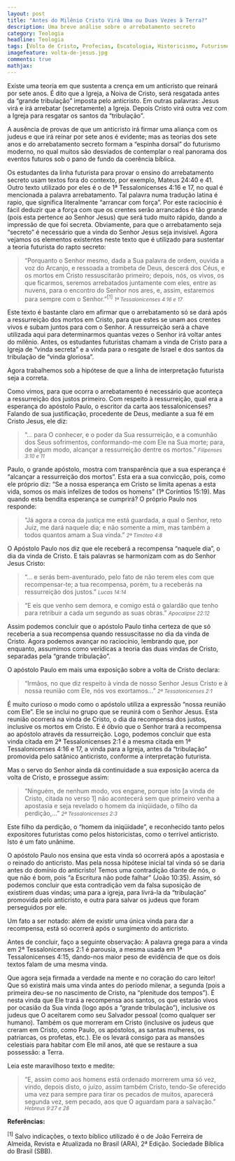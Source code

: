 ```yaml
---
layout: post
title: "Antes do Milênio Cristo Virá Uma ou Duas Vezes à Terra?"
description: Uma breve análise sobre o arrebatamento secreto
category: Teologia
headline: Teologia
tags: [Volta de Cristo, Profecias, Escatologia, Historicismo, Futurismo, Arrebatamento Secreto]
imagefeature: volta-de-jesus.jpg
comments: true
mathjax: 
---
```


Existe uma teoria em que sustenta a crença em um anticristo que reinará por sete anos. É dito que a Igreja, a Noiva de Cristo, será resgatada antes da “grande tribulação” imposta pelo anticristo. Em outras palavras: Jesus virá e irá arrebatar (secretamente) a Igreja. Depois Cristo virá outra vez com a Igreja para resgatar os santos da “tribulação”.

A ausência de provas de que um anticristo irá firmar uma aliança com os judeus e que irá reinar por sete anos é evidente; mas as teorias dos sete anos e do arrebatamento secreto formam a “espinha dorsal” do futurismo moderno, no qual muitos são desviados de contemplar o real panorama dos eventos futuros sob o pano de fundo da coerência bíblica.

Os estudantes da linha futurista para provar o ensino do arrebatamento secreto usam textos fora do contexto, por exemplo, Mateus 24:40 e 41. Outro texto utilizado por eles é o de 1ª Tessalonicenses 4:16 e 17, no qual é mencionada a palavra arrebatamento. Tal palavra numa tradução latina é rapio, que significa literalmente “arrancar com força”. Por este raciocínio é fácil deduzir que a força com que os crentes serão arrancados é tão grande (pois esta pertence ao Senhor Jesus) que será tudo muito rápido, dando a impressão de que foi secreta. Obviamente, para que o arrebatamento seja “secreto” é necessário que a vinda do Senhor Jesus seja invisível. Agora vejamos os elementos existentes neste texto que é utilizado para sustentar a teoria futurista do rapto secreto:

>“Porquanto o Senhor mesmo, dada a Sua palavra de ordem, ouvida a voz do Arcanjo, e ressoada a trombeta de Deus, descerá dos Céus, e os mortos em Cristo ressuscitarão primeiro; depois, nós, os vivos, os que ficarmos, seremos arrebatados juntamente com eles, entre as nuvens, para o encontro do Senhor nos ares, e, assim, estaremos para sempre com o Senhor.”<sup>[1]</sup>
><small><cite title="1ª Tessalonicenses 4:16 e 17">1ª Tessalonicenses 4:16 e 17</cite></small>

Este texto é bastante claro em afirmar que o arrebatamento só se dará após a ressurreição dos mortos em Cristo, para que estes se unam aos crentes vivos e subam juntos para com o Senhor. A ressurreição será a chave utilizada aqui para determinarmos quantas vezes o Senhor irá voltar antes do milênio. Antes, os estudantes futuristas chamam a vinda de Cristo para a Igreja de “vinda secreta” e a vinda para o resgate de Israel e dos santos da tribulação de “vinda gloriosa”.

Agora trabalhemos sob a hipótese de que a linha de interpretação futurista seja a correta.

Como vimos, para que ocorra o arrebatamento é necessário que aconteça a ressurreição dos justos primeiro. Com respeito à ressurreição, qual era a esperança do apóstolo Paulo, o escritor da carta aos tessalonicenses? Falando de sua justificação, procedente de Deus, mediante a sua fé em Cristo Jesus, ele diz:

>“... para O conhecer, e o poder da Sua ressurreição, e a comunhão dos Seus sofrimentos, conformando-me com Ele na Sua morte; para, de algum modo, alcançar a ressurreição dentre os mortos.”
><small><cite title="Filipenses 3:10 e 11">Filipenses 3:10 e 11</cite></small>

Paulo, o grande apóstolo, mostra com transparência que a sua esperança é “alcançar a ressurreição dos mortos”. Esta era a sua convicção, pois, como ele próprio diz: “Se a nossa esperança em Cristo se limita apenas a esta vida, somos os mais infelizes de todos os homens” (1ª Coríntios 15:19). Mas quando esta bendita esperança se cumprirá? O próprio Paulo nos responde:

>“Já agora a coroa da justiça me está guardada, a qual o Senhor, reto Juiz, me dará naquele dia; e não somente a mim, mas também a todos quantos amam a Sua vinda.”
><small><cite title="2ª Timóteo 4:8">2ª Timóteo 4:8</cite></small>

O Apóstolo Paulo nos diz que ele receberá a recompensa “naquele dia”, o dia da vinda de Cristo. E tais palavras se harmonizam com as do Senhor Jesus Cristo:

>“... e serás bem-aventurado, pelo fato de não terem eles com que recompensar-te; a tua recompensa, porém, tu a receberás na ressurreição dos justos.”
><small><cite title="Lucas 14:14">Lucas 14:14</cite></small>

>“E eis que venho sem demora, e comigo está o galardão que tenho para retribuir a cada um segundo as suas obras.”
><small><cite title="Apocalipse 22:12">Apocalipse 22:12</cite></small>

Assim podemos concluir que o apóstolo Paulo tinha certeza de que só receberia a sua recompensa quando ressuscitasse no dia da vinda de Cristo. Agora podemos avançar no raciocínio, lembrando que, por enquanto, assumimos como verídicas a teoria das duas vindas de Cristo, separadas pela “grande tribulação”.

O apóstolo Paulo em mais uma exposição sobre a volta de Cristo declara:

>“Irmãos, no que diz respeito à vinda de nosso Senhor Jesus Cristo e à nossa reunião com Ele, nós vos exortamos...”
><small><cite title="2ª Tessalonicenses 2:1">2ª Tessalonicenses 2:1</cite></small>

É muito curioso o modo como o apóstolo utiliza a expressão “nossa reunião com Ele”. Ele se inclui no grupo que se reunirá com o Senhor Jesus. Esta reunião ocorrerá na vinda de Cristo, o dia da recompensa dos justos, inclusive os mortos em Cristo. E é óbvio que o Senhor trará a recompensa ao apóstolo através da ressurreição. Logo, podemos concluir que esta vinda citada em 2ª Tessalonicenses 2:1 é a mesma citada em 1ª Tessalonicenses 4:16 e 17, a vinda para a Igreja, antes da “tribulação” promovida pelo satânico anticristo, conforme a interpretação futurista.

Mas o servo do Senhor ainda dá continuidade a sua exposição acerca da volta de Cristo, e prossegue assim:

>“Ninguém, de nenhum modo, vos engane, porque isto [a vinda de Cristo, citada no verso 1] não acontecerá sem que primeiro venha a apostasia e seja revelado o homem da iniqüidade, o filho da perdição,...”
><small><cite title="2ª Tessalonicenses 2:3">2ª Tessalonicenses 2:3</cite></small>

Este filho da perdição, o “homem da iniqüidade”, e reconhecido tanto pelos expositores futuristas como pelos historicistas, como o terrível anticristo. Isto é um fato unânime.

O apóstolo Paulo nos ensina que esta vinda só ocorrerá após a apostasia e o reinado do anticristo. Mas pela nossa hipótese inicial tal vinda só se daria antes do domínio do anticristo! Temos uma contradição diante de nós, o que não é bom, pois “a Escritura não pode falhar” (João 10:35). Assim, só podemos concluir que esta contradição vem da falsa suposição de existirem duas vindas; uma para a igreja, para livrá-la da “tribulação” promovida pelo anticristo, e outra para salvar os judeus que foram perseguidos por ele.

Um fato a ser notado: além de existir uma única vinda para dar a recompensa, está só ocorrerá após o surgimento do anticristo.

Antes de concluir, faço a seguinte observação: A palavra grega para a vinda em 2ª Tessalonicenses 2:1 é parousia, a mesma usada em 1ª Tessalonicenses 4:15, dando-nos maior peso de evidência de que os dois textos falam de uma mesma vinda.

Que agora seja firmada a verdade na mente e no coração do caro leitor! Que só existirá mais uma vinda antes do período milenar, a segunda (pois a primeira deu-se no nascimento de Cristo, na “plenitude dos tempos”). É nesta vinda que Ele trará a recompensa aos santos, os que estarão vivos por ocasião da Sua vinda (logo após a “grande tribulação”), inclusive os judeus que O aceitarem como seu Salvador pessoal (como qualquer ser humano). Também os que morreram em Cristo (inclusive os judeus que creram em Cristo, como Paulo, os apóstolos, as santas mulheres, os patriarcas, os profetas, etc.). Ele os levará consigo para as mansões celestiais para habitar com Ele mil anos, até que se restaure a sua possessão: a Terra.

Leia este maravilhoso texto e medite:

>“E, assim como aos homens está ordenado morrerem uma só vez, vindo, depois disto, o juízo, assim também Cristo, tendo-Se oferecido uma vez para sempre para tirar os pecados de muitos, aparecerá segunda vez, sem pecado, aos que O aguardam para a salvação.”
><small><cite title="Hebreus 9:27 e 28">Hebreus 9:27 e 28</cite></small>

**Referências:**

<sup>[1]</sup> Salvo indicações, o texto bíblico utilizado é o de João Ferreira de Almeida, Revista e Atualizada no Brasil (ARA), 2ª Edição. Sociedade Bíblica do Brasil (SBB).
